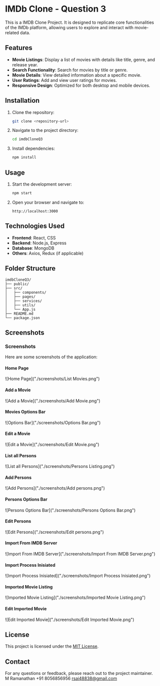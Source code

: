 # IMDb Clone - Question 3

This is a IMDB Clone Project. It is designed to replicate core functionalities of the IMDb platform, allowing users to explore and interact with movie-related data.

## Features

- **Movie Listings**: Display a list of movies with details like title, genre, and release year.
- **Search Functionality**: Search for movies by title or genre.
- **Movie Details**: View detailed information about a specific movie.
- **User Ratings**: Add and view user ratings for movies.
- **Responsive Design**: Optimized for both desktop and mobile devices.

## Installation

1. Clone the repository:
    ```bash
    git clone <repository-url>
    ```
2. Navigate to the project directory:
    ```bash
    cd imdbCloneQ3
    ```
3. Install dependencies:
    ```bash
    npm install
    ```

## Usage

1. Start the development server:
    ```bash
    npm start
    ```
2. Open your browser and navigate to:
    ```
    http://localhost:3000
    ```

## Technologies Used

- **Frontend**: React, CSS
- **Backend**: Node.js, Express
- **Database**: MongoDB
- **Others**: Axios, Redux (if applicable)

## Folder Structure

```
imdbCloneQ3/
├── public/
├── src/
│   ├── components/
│   ├── pages/
│   ├── services/
│   ├── utils/
│   └── App.js
├── README.md
└── package.json
```
## Screenshots

### Screenshots

Here are some screenshots of the application:

#### Home Page
![Home Page]("./screenshots/List Movies.png")

#### Add a Movie
![Add a Movie]("./screenshots/Add Movie.png")

#### Movies Options Bar
![Options Bar]("./screenshots/Options Bar.png")

#### Edit a Movie
![Edit a Movie]("./screenshots/Edit Movie.png")

#### List all Persons
![List all Persons]("./screenshots/Persons Listing.png")

#### Add Persons
![Add Persons]("./screenshots/Add persons.png")

#### Persons Options Bar
![Persons Options Bar]("./screenshots/Persons Options Bar.png")

#### Edit Persons
![Edit Persons]("./screenshots/Edit persons.png")

#### Import From IMDB Server
![Import From IMDB Server]("./screenshots/Import From IMDB Server.png")

#### Import Process Inisiated
![Import Process Inisiated]("./screenshots/Import Process Inisiated.png")

#### Imported Movie Listing
![Imported Movie Listing]("./screenshots/Imported Movie Listing.png")

#### Edit Imported Movie 
![Edit Imported Movie]("./screenshots/Edit Imported Movie.png")


## License

This project is licensed under the [MIT License](LICENSE).

## Contact

For any questions or feedback, please reach out to the project maintainer.
M Ramanathan
+91 8056856956
rsai48838@gmail.com
